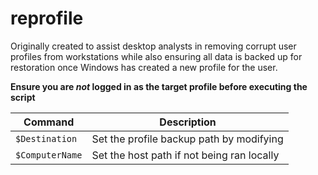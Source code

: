 # reprofile

Originally created to assist desktop analysts in removing corrupt user profiles from workstations while also ensuring all data is backed up for restoration once Windows has created a new profile for the user.

**Ensure you are _not_ logged in as the target profile before executing the script**

| Command | Description |
| --- | --- |
| `$Destination` | Set the profile backup path by modifying  |
| `$ComputerName` | Set the host path if not being ran locally |
